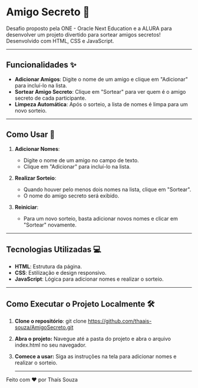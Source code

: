 # Amigo Secreto 🎁

Desafio proposto pela ONE - Oracle Next Education e a ALURA para desenvolver um projeto divertido para sortear amigos secretos! Desenvolvido com HTML, CSS e JavaScript.

---

## Funcionalidades ✨

- **Adicionar Amigos**: Digite o nome de um amigo e clique em "Adicionar" para incluí-lo na lista.
- **Sortear Amigo Secreto**: Clique em "Sortear" para ver quem é o amigo secreto de cada participante.
- **Limpeza Automática**: Após o sorteio, a lista de nomes é limpa para um novo sorteio.

---

## Como Usar 🚀

1. **Adicionar Nomes**:
   - Digite o nome de um amigo no campo de texto.
   - Clique em "Adicionar" para incluí-lo na lista.

2. **Realizar Sorteio**:
   - Quando houver pelo menos dois nomes na lista, clique em "Sortear".
   - O nome do amigo secreto será exibido.

3. **Reiniciar**:
   - Para um novo sorteio, basta adicionar novos nomes e clicar em "Sortear" novamente.

---

## Tecnologias Utilizadas 💻

- **HTML**: Estrutura da página.
- **CSS**: Estilização e design responsivo.
- **JavaScript**: Lógica para adicionar nomes e realizar o sorteio.

---

## Como Executar o Projeto Localmente 🛠️

1. **Clone o repositório**:
   git clone https://github.com/thaais-souza/AmigoSecreto.git
2. **Abra o projeto:**
   Navegue até a pasta do projeto e abra o arquivo index.html no seu navegador.
3. **Comece a usar:**
   Siga as instruções na tela para adicionar nomes e realizar o sorteio.

   ---

Feito com ❤️ por Thaís Souza